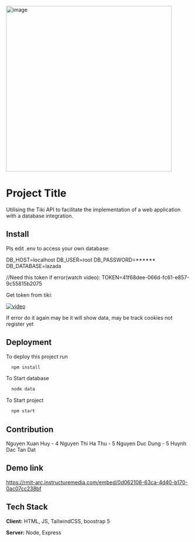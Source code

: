 <img width="452" alt="image" src="https://github.com/s3777091/SqlFinal/assets/73808762/1150887a-aaab-4374-822e-6e20b00597c1">﻿
# Project Title

Utilising the Tiki API to facilitate the implementation of a web application with a database integration.

## Install

Pls edit .env to access your own database:

DB_HOST=localhost
DB_USER=root
DB_PASSWORD=******
DB_DATABASE=lazada

//Need this token if error(watch video):
TOKEN=41f68dee-066d-fc61-e857-9c55815b2075

Get token from tiki:

[![video](https://img.shields.io/badge/my_portfolio-000?style=for-the-badge&logo=ko-fi&logoColor=white)](https://rmiteduau-my.sharepoint.com/personal/s3777091_rmit_edu_vn/_layouts/15/stream.aspx?id=%2Fpersonal%2Fs3777091%5Frmit%5Fedu%5Fvn%2FDocuments%2FRecordings%2FMeeting%20with%20Dat%20Huynh%2D20230911%5F170245%2DB%E1%BA%A3n%20ghi%20cu%E1%BB%99c%20h%E1%BB%8Dp%2Emp4&ga=1)


If error do it again may be it will show data, may be track cookies not register yet
## Deployment

To deploy this project run

```bash
  npm install
```

To Start database

```bash
  node data
```

To Start project

```bash
  npm start
```
## Contribution
Nguyen Xuan Huy - 4
Nguyen Thi Ha Thu - 5
Nguyen Duc Dung - 5
Huynh Dac Tan Dat

## Demo link
https://rmit-arc.instructuremedia.com/embed/0d062106-63ca-4d40-b170-0ac07cc238bf 


## Tech Stack

**Client:** HTML, JS, TailwindCSS, boostrap 5

**Server:** Node, Express

